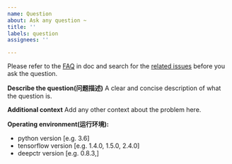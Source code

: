 ```yaml
---
name: Question
about: Ask any question ~
title: ''
labels: question
assignees: ''

---
```

Please refer to the [FAQ](https://deepctr-doc.readthedocs.io/en/latest/FAQ.html) in doc and search for the [related issues](https://github.com/shenweichen/DeepCTR/issues) before you ask the question.

**Describe the question(问题描述)**
A clear and concise description of what the question is.

**Additional context**
Add any other context about the problem here.

**Operating environment(运行环境):**
 - python version [e.g. 3.6]
 - tensorflow version [e.g. 1.4.0, 1.5.0, 2.4.0]
 - deepctr version [e.g. 0.8.3,]
